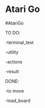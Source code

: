 # Atari Go
#AtariGo

TO DO:

  -terminal_test

  -utility

  -actions

  -result
  
DONE:

  -to move

  -load_board
